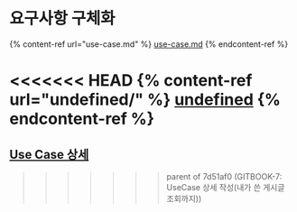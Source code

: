 # 요구사항 구체화

{% content-ref url="use-case.md" %}
[use-case.md](use-case.md)
{% endcontent-ref %}

<<<<<<< HEAD
{% content-ref url="undefined/" %}
[undefined](undefined/)
{% endcontent-ref %}
=======
## [Use Case 상세](use-case-1/)
>>>>>>> parent of 7d51af0 (GITBOOK-7: UseCase 상세 작성(내가 쓴 게시글 조회까지))
